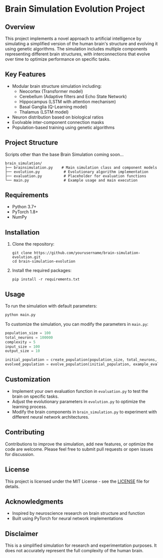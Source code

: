 # Brain Simulation Evolution Project

## Overview

This project implements a novel approach to artificial intelligence by simulating a simplified version of the human brain's structure and evolving it using genetic algorithms. The simulation includes multiple components representing different brain structures, with interconnections that evolve over time to optimize performance on specific tasks.

## Key Features

- Modular brain structure simulation including:
  - Neocortex (Transformer model)
  - Cerebellum (Adaptive filters and Echo State Network)
  - Hippocampus (LSTM with attention mechanism)
  - Basal Ganglia (Q-Learning model)
  - Thalamus (LSTM model)
- Neuron distribution based on biological ratios
- Evolvable inter-component connection masks
- Population-based training using genetic algorithms

## Project Structure
Scripts other than the base Brain Simulation coming soon...
```
brain_simulation/
├── brainsimulation.py    # Main simulation class and component models
├── evolution.py           # Evolutionary algorithm implementation
├── evaluation.py          # Placeholder for evaluation functions
└── main.py                # Example usage and main execution
```

## Requirements

- Python 3.7+
- PyTorch 1.8+
- NumPy

## Installation

1. Clone the repository:
   ```
   git clone https://github.com/yourusername/brain-simulation-evolution.git
   cd brain-simulation-evolution
   ```

2. Install the required packages:
   ```
   pip install -r requirements.txt
   ```

## Usage

To run the simulation with default parameters:

```python
python main.py
```

To customize the simulation, you can modify the parameters in `main.py`:

```python
population_size = 100
total_neurons = 100000
complexity = 5
input_size = 100
output_size = 10

initial_population = create_population(population_size, total_neurons, complexity, input_size, output_size)
evolved_population = evolve_population(initial_population, example_evaluation_function)
```

## Customization

- Implement your own evaluation function in `evaluation.py` to test the brain on specific tasks.
- Adjust the evolutionary parameters in `evolution.py` to optimize the learning process.
- Modify the brain components in `brain_simulation.py` to experiment with different neural network architectures.

## Contributing

Contributions to improve the simulation, add new features, or optimize the code are welcome. Please feel free to submit pull requests or open issues for discussion.

## License

This project is licensed under the MIT License - see the [LICENSE](LICENSE) file for details.

## Acknowledgments

- Inspired by neuroscience research on brain structure and function
- Built using PyTorch for neural network implementations

## Disclaimer

This is a simplified simulation for research and experimentation purposes. It does not accurately represent the full complexity of the human brain.
